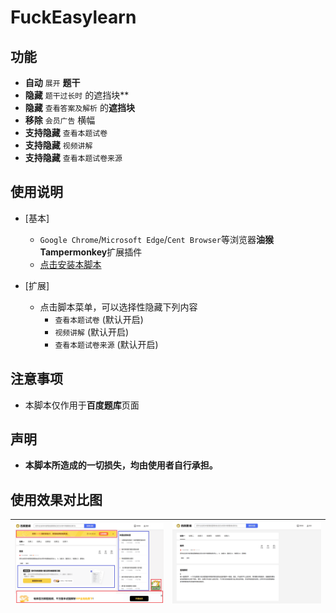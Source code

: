 # FuckEasylearn

## 功能

 - **自动** `展开` **题干**
 - **隐藏** `题干过长时` 的遮挡块**
 - **隐藏** `查看答案及解析` 的**遮挡块**
 - **移除** `会员广告` 横幅
 - **支持隐藏** `查看本题试卷` 
 - **支持隐藏** `视频讲解` 
 - **支持隐藏** `查看本题试卷来源` 

## 使用说明

 - [基本]
   - `Google Chrome`/`Microsoft Edge`/`Cent Browser`等浏览器**油猴Tampermonkey**扩展插件
   - [点击安装本脚本](https://greasyfork.org/zh-CN/scripts/461406)

 - [扩展]
   - 点击脚本菜单，可以选择性隐藏下列内容
     - `查看本题试卷` (默认开启)
     - `视频讲解` (默认开启)
     - `查看本题试卷来源` (默认开启)

## 注意事项

 - 本脚本仅作用于**百度题库**页面

## 声明

 - **本脚本所造成的一切损失，均由使用者自行承担。**

## 使用效果对比图

![](images/original.png) | ![](images/applied.png)
---|---

